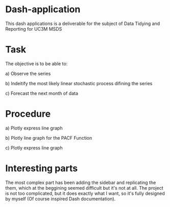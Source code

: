 # Dash-application
This dash applications is a deliverable for the subject of Data Tidying and Reporting for UC3M MSDS

# Task 

The objective is to be able to:

a) Observe the series 

b) Indeitify the most likely linear stochastic process difining the series 

c) Forecast the next month of data


# Procedure

a) Plotly express line graph 

b) Plotly line graph for the PACF Function

c) Plotly express line graph 


# Interesting parts

The most complex part has been adding the sidebar and replicating the them, which at the beggining seemed difficult but it's not at all. The project is not too complicated, but it does exactly what I want, so it's fully designed by myself (Of course inspired Dash documentation). 

